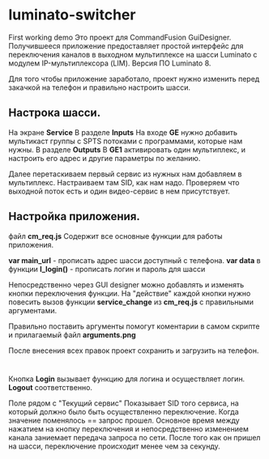 # luminato-switcher
First working demo
Это проект для CommandFusion GuiDesigner.
Получившееся приложение предоставляет простой интерфейс для переключения каналов в выходном мультиплексе на шасси Luminato 
c модулем IP-мультиплексора (LIM). Версия ПО Luminato 8.

Для того чтобы приложение заработало, проект нужно изменить перед закачкой на телефон и правильно настроить шасси.

Настрока шасси.
--------
На экране __Service__
В разделе __Inputs__
На входе __GE__ нужно добавить мультикаст группы с SPTS потоками с программами, которые нам нужны.
В разделе __Outputs__
В __GE1__ активировать один мультиплекс, и настроить его адрес и другие параметры по желанию.

Далее перетаскиваем первый сервис из нужных нам добавляем в мультиплекс. Настраиваем там SID, как нам надо. 
Проверяем что выходной поток есть и один видео-сервис в нем присутствует.

Настройка приложения.
-
файл __cm_req.js__ Содержит все основные функции для работы приложения.

__var main_url__ - прописать адрес шасси доступный с телефона.
__var data__ в функции __l_login()__ - прописать логин и пароль для шасси 

Непосредственно через GUI designer можно добавлять и изменять кнопки переключения функции.
На "действие" каждой кнопки нужно повесить вызов функции __service_change__ из __cm_req.js__ с правильными аргументами.

Правильно поставить аргументы помогут коментарии в самом скрипте и прилагаемый файл __arguments.png__

После внесения всех правок проект сохранить и загрузить на телефон.
#
Кнопка __Login__ вызывает функцию для логина и осуществляет логин. __Logout__ соответственно.

Поле рядом с "Текущий сервис" Показывает SID того сервиса, на который должно было быть осуществленно переключение.
Когда значение поменялось == запрос прошел. Основное время между нажатием на кнопку переключения и 
непосредственно изменением канала заниемает передача запроса по сети. После того как он пришел на шасси, 
переключение происходит менее чем за секунду.
